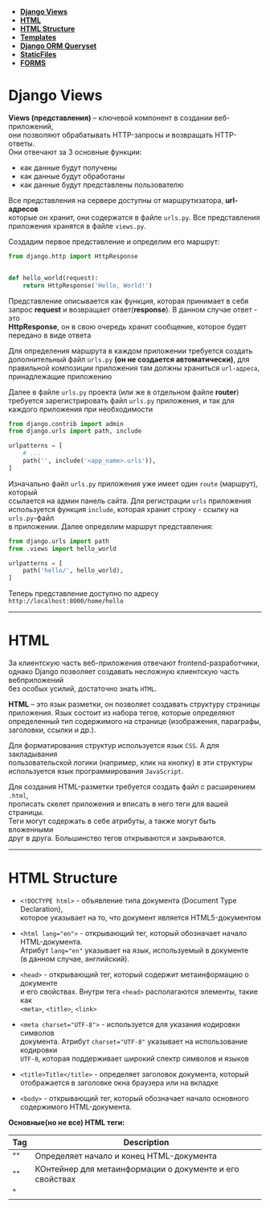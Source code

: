 <!-- TOC -->

* [**Django Views**](#django-views)
* [**HTML**](#html)
* [**HTML Structure**](#html-structure)
* [**Templates**](#templates)
* [**Django ORM Queryset**](#django-orm-queryset)
* [**StaticFiles**](#staticfiles)
* [**FORMS**](#forms)

<!-- TOC -->

# **Django Views**

**Views (представления)** – ключевой компонент в создании веб-приложений,\
они позволяют обрабатывать HTTP-запросы и возвращать HTTP-ответы.\
Они отвечают за 3 основные функции:

* как данные будут получены
* как данные будут обработаны
* как данные будут представлены пользователю

Все представления на сервере доступны от маршрутизатора, **url-адресов**\
которые он хранит, они содержатся в файле `urls.py`. Все представления\
приложения хранятся в файле `views.py`.

Создадим первое представление и определим его маршрут:

```python
from django.http import HttpResponse


def hello_world(request):
    return HttpResponse('Hello, World!')
```

Представление описывается как функция, которая принимает в себя\
запрос **request** и возвращает ответ(**response**). В данном случае ответ - это\
**HttpResponse**, он в свою очередь хранит сообщение, которое будет\
передано в виде ответа

Для определения маршрута в каждом приложении требуется создать\
дополнительный файл `urls.py` **(он не создается автоматически)**, для\
правильной композиции приложения там должны храниться `url-адреса`,\
принадлежащие приложению

Далее в файле `urls.py` проекта (или же в отдельном файле **router**)\
требуется зарегистрировать файл `urls.py` приложения, и так для\
каждого приложения при необходимости

```python
from django.contrib import admin
from django.urls import path, include

urlpatterns = [
    # ...
    path('', include('<app_name>.urls')),
]
```

Изначально файл `urls.py` приложения уже имеет один `route` (маршрут), который\
ссылается на админ панель сайта. Для регистрации `urls` приложения\
используется функция `include`, которая хранит строку - ссылку на `urls.py`-файл\
в приложении. Далее определим маршрут представления:

```python
from django.urls import path
from .views import hello_world

urlpatterns = [
    path('hello/', hello_world),
]
```

Теперь представление доступно по адресу
`http://localhost:8000/home/hello`

---

# **HTML**

За клиентскую часть веб-приложения отвечают frontend-разработчики,\
однако Django позволяет создавать несложную клиентскую часть вебприложений\
без особых усилий, достаточно знать `HTML`.

**HTML** – это язык разметки, он позволяет создавать структуру страницы\
приложения. Язык состоит из набора тегов, которые определяют\
определенный тип содержимого на странице (изображения, параграфы,\
заголовки, ссылки и др.).

Для форматирования структур используется язык `CSS`. А для закладывания\
пользовательской логики (например, клик на кнопку) в эти структуры\
используется язык программирования `JavaScript`.

Для создания HTML-разметки требуется создать файл с расширением `.html`,\
прописать скелет приложения и вписать в него теги для вашей страницы.\
Теги могут содержать в себе атрибуты, а также могут быть вложенными\
друг в друга. Большинство тегов открываются и закрываются.


---

# **HTML Structure**

* `<!DOCTYPE html>` - объявление типа документа (Document Type Declaration),\
  которое указывает на то, что документ является HTML5-документом

* `<html lang="en">` - открывающий тег, который обозначает начало HTML-документа.\
  Атрибут `lang="en"` указывает на язык, используемый в документе\
  (в данном случае, английский).


* `<head>` - открывающий тег, который содержит метаинформацию о документе\
  и его свойствах. Внутри тега `<head>` располагаются элементы, такие как\
  `<meta>`, `<title>`, `<link>`


* `<meta charset="UTF-8">` - используется для указания кодировки символов\
  документа. Атрибут `charset="UTF-8"` указывает на использование кодировки\
  `UTF-8`, которая поддерживает широкий спектр символов и языков


* `<title>Title</title>` - определяет заголовок документа, который\
  отображается в заголовке окна браузера или на вкладке


* `<body>` - открывающий тег, который обозначает начало основного\
  содержимого HTML-документа.

**Основные(но не все) HTML теги:**

| Tag                                              | Description                                                                                                   |
|--------------------------------------------------|---------------------------------------------------------------------------------------------------------------|
| "<html>"                                         | Определяет начало и конец HTML-документа                                                                      |
| "<head>"                                         | КОнтейнер для метаинформации о документе и его свойствах                                                      |
| "<title>"                                        | Определяет заголовок документа, отображаемый в браузере                                                       |
| "<meta>"                                         | Устанавливает метаданные о документе, такие как кодировка                                                     |
| "<body>"                                         | Определяет основное содержимое HTML-документа                                                                 |
| "<h1>, <h2>, <h3>,<h4>, <h5>, <h6>"              | Заголовки разных уровней. Чем меньше цифра, тем больше шрифт.Заголовой первого уровня может быть только один. |
| "<p>"                                            | Параграф текста(обычно туда улетают разные небольшие абзацы и прочее)                                         |
| "<a>"                                            | Создаёт гиперссылку на другую страницу, или сторонний адрес                                                   |
| "<img>"                                          | Вставляет изображение. Можно так же указывать значение по умолчанию, если картинка не может быть вставлена    |
| "<ul>, <ol>, <li>"                               | СОздание неупорядоченного(маркированного) и упорялоченного (нумерованного)списков                             |
| "<table>, <tr>, <th>, <td>"                      | Создание таблицы и её элементов. (Строки(tr), столбцы(th) и ячейки(td))                                       |
| "<form>, <input>, <textarea>,<select>, <button>" | Создание формы и её элементов (поля ввода, поле текста, выбор из списка, кнопки)                              |
| "<div>, <span>"                                  | Контейнерные элементы для группировки и стилизации содержимого                                                |
| "<strong>, <b>"                                  | Выделение текста жирным шрифтом                                                                               |
| "<em>, <i>"                                      | Курсивное выделение текста                                                                                    |
| "<br>"                                           | Перенос строки                                                                                                |
| "<hr>"                                           | Горизонтальная линия                                                                                          |

---

# **Templates**

**Шаблоны (templates)** – это страницы приложения, они позволяют отделять и\
манипулировать логикой отображения информации на странице.

Шаблоны пишутся с помощью Django-шаблонизатора. Шаблонизатор позволяет\
совмещать **HTML** и **Python-код** для манипулирования вашей страницей. Все\
шаблоны хранятся в папке **templates**, которая создаётся в каталоге вашего\
проекта. Для того, чтобы Django проект видел ваши шаблоны, требуется в\
список ключа `DIRS` добавить название папки с шаблонами.

Давайте создадим представление, которое позволит рендерить шаблон(**HTML**) и
выводить данные из представления:

```python
# apps.todo.views
from django.shortcuts import render


def hello_page(request):
    context = {
        "welcome_message": "Hello from the first View!!!",
    }

    return render(request, "home.html", context=context)
```

С помощью функции `render` мы можем выбрать шаблон из каталога\
`templates` и данные в виде словаря, которые получает шаблон. Функция\
`render` принимает `request` для того, чтобы выстроить ответ от пришедшего\
запроса. Запрос высылается при переходе на маршрут к нашему представлению

Далее получим данные в шаблоне:

```html
<!--templates.main.html-->
<!DOCTYPE html>
<html lang="en">
<head>
    {% load static %}
    <meta charset="UTF-8">
    <link rel="stylesheet" href="{% static 'todo/css/styles.css' %}">
    <link rel="stylesheet" href="{% static 'todo/css/tasks.css' %}">
    <link rel="stylesheet" href="{% static 'todo/css/task_form.css' %}">
    <link rel="stylesheet" href="{% static 'todo/css/task_info.css' %}">
    <link href="https://cdn.jsdelivr.net/npm/bootstrap@5.0.2/dist/css/bootstrap.min.css" rel="stylesheet"
          integrity="sha384-EVSTQN3/azprG1Anm3QDgpJLIm9Nao0Yz1ztcQTwFspd3yD65VohhpuuCOmLASjC" crossorigin="anonymous">
    <script src="https://cdn.jsdelivr.net/npm/bootstrap@5.0.2/dist/js/bootstrap.bundle.min.js"
            integrity="sha384-MrcW6ZMFYlzcLA8Nl+NtUVF0sA7MsXsP1UyJoMp4YLEuNSfAP+JcXn/tWtIaxVXM"
            crossorigin="anonymous"></script>
    <title>{% block title %}{% endblock %}</title>
</head>
<body>
<div class="container">
    <nav class="navbar navbar-expand-lg navbar-light bg-light">
        <div class="container-fluid">
            <a class="navbar-brand" href="#">MyApp</a>
            <button class="navbar-toggler" type="button" data-bs-toggle="collapse"
                    data-bs-target="#navbarSupportedContent" aria-controls="navbarSupportedContent"
                    aria-expanded="false" aria-label="Toggle navigation">
                <span class="navbar-toggler-icon"></span>
            </button>
            <div class="collapse navbar-collapse" id="navbarSupportedContent">
                <ul class="navbar-nav me-auto mb-2 mb-lg-0">
                    <li class="nav-item">
                        <a class="nav-link active" aria-current="page" href="#">Home</a>
                    </li>
                    <li class="nav-item">
                        <a class="nav-link" href="#">Profile</a>
                    </li>
                    <li class="nav-item dropdown">
                        <a class="nav-link dropdown-toggle" href="#" id="navbarDropdown" role="button"
                           data-bs-toggle="dropdown" aria-expanded="false">
                            Tasks
                        </a>
                        <ul class="dropdown-menu" aria-labelledby="navbarDropdown">
                            <li><a class="dropdown-item" href="#">All</a></li>
                            <li><a class="dropdown-item" href="#">Subtasks</a></li>
                            <li>
                                <hr class="dropdown-divider">
                            </li>
                            <li><a class="dropdown-item" href="#">Board</a></li>
                        </ul>
                    </li>
                    <li class="nav-item">
                        <a class="nav-link" href="#" tabindex="-1">Add Task</a>
                    </li>
                </ul>
                <form class="d-flex">
                    <input class="form-control me-2" type="search" placeholder="Search" aria-label="Search">
                    <button class="btn btn-outline-success" type="submit">Search</button>
                </form>
            </div>
        </div>
    </nav>
    {% block content %}
    {% endblock %}
</div>
</body>
</html>
```

Если вдруг вопросы о том, а шо за тэги у нас есть вообще? Вот:

| Tag           | Description                                                                                  |
|---------------|----------------------------------------------------------------------------------------------|
| {% for %}     | Итерация по элементам списка, или QuerySet                                                   |
| {% endfor %}  | Завершение блока цикла                                                                       |
| {% if %}      | Условное выполнение блока кода                                                               |
| {% else %}    | Альтернативный блок кода, выполняющийсяпри отрицательном условии в {% if %}                  |
| {% elif %}    | Альтернативное условие проверки в блоке {% if %}                                             |
| {% endif %}   | Завершение блока {% if %}                                                                    |
| {% include %} | Включение другого шаблона в текущий                                                          |
| {% block %}   | Определение блока кода, который может быть выполнени так же переопределён в дочернем шаблоне |
| {% extends %} | Наследование одного, или нескольких шаблонов от другого, родительского                       |
| {% load %}    | Загрузка и использование других, доп фильтров и тегов                                        |
| {% url %}     | Создание url-адреса на основе имени маршрута                                                 |
| {% with %}    | Создание переменной с ограниченной областью видимости                                        |
| {% comment %} | Коммент                                                                                      |

---

# **Django ORM Queryset**

Django ORM предоставляет с помощью атрибута `objects` (менеджера моделей)           
удобную выборку объектов из вашей БД, он содержит несколько основных методов:

```python
all_objects = YourModel.objects.all()  # выборка всех записей из таблицы
```

```python
filtered_objects = YourModel.objects.filter(field=value)  # выборка записей с определённым значением поля
```

```python
one_object = YourModel.objects.get(field=value)  # используется для выборки одной записи с
# определённым значением поля, если записей с
# таким условием несколько, будет получена первая
# лучше использовать метод get_object_or_404
```

```python
excluded_objects = YourModel.objects.exclude(field=value)  # позволяет исключить
# определенные записи по значению
# поля
```

```python
sorted_objects = YourModel.objects.order_by('field')  # позволяет отсортировать выборку
# из таблицы
```

```python
from django.db.models import Q
from your_app.models import YourModel

objects = YourModel.objects.filter(Q(field=value) | Q(field=value))

# Q позволяет добавить оператор или (|), и (&)
```

Помимо выборки, с помощью `.save()` можно сохранить запись, `.delete()` -\
удалить, `create()` - создать.

Попробуем вывести все новости из таблицы на сайт:

```python
# apps.todo.views
from django.shortcuts import render


def get_all_tasks(request):
    tasks = Task.objects.all()

    content = {
        "tasks": tasks,
    }

    return render(
        request=request,
        template_name='todo/all_todos.html',
        context=content
    )
```

```html
<!--templates/todo/all_todos.html-->
{% extends 'main.html' %}

{% block title %}
All Tasks
{% endblock %}

{% block content %}
<div class="todos">
    {% for task in tasks %}
    <div class="task">
        <h2>title: {{ task.title }}</h2>
        <h4>category: {{ task.category }}</h4>
        <h4>status: <b>{{ task.status }}</b></h4>
        <p><b>description: </b>{{ task.description }}</p>
        <h4>creator: {{ task.creator }}</h4>
        <h4>date started: {{ task.date_started }}</h4>
        <h4>deadline: {{ task.deadline }}</h4>
    </div>
    {% endfor %}
</div>
{% endblock %}

```

```python
# apps.todo.urls
from django.urls import path

from apps.todo.views import get_all_tasks

app_name = 'todos'

urlpatterns = [
    path("", get_all_tasks, name='all-tasks'),
]
```

И наш `router`:

```python
# apps.router
from django.urls import path, include

urlpatterns = [
    path("tasks/", include('apps.todo.urls')),
]

```

---

# **StaticFiles**

Файлы, которые в процессе вашего приложения никогда не изменятся\
являются `Static files` (статическими файлами). Это могут быть\
изображения, `.css` файлы, `.js` файлы и др., которые связаны с внешним\
видом и функциональностью веб-приложения.

Для того, чтобы использовать такие файлы требуется создать папку `static`\
в каталоге приложения и подключить её в настройках проекта:

```python
# settings.py
STATIC_URL = "/static/"
STATIC_ROOT = os.path.join(BASE_DIR, 'static/')

MEDIA_ROOT = os.path.join(BASE_DIR, "media")
MEDIA_URL = "/media/"
```

После этой махинации, чтобы на стороне браузера ваша статика так же была\                       
видна, необходимо добавить её к урлам:

```python
# app.urls.py
urlpatterns = [
    path("admin/", admin.site.urls),
    path("", include("apps.router")),
]

urlpatterns += static(settings.STATIC_URL, document_root=settings.STATIC_ROOT)  # new
urlpatterns += static(settings.MEDIA_URL, document_root=settings.MEDIA_ROOT)  # new

# new
if settings.DEBUG:
    import debug_toolbar

    urlpatterns = [
                      path('__debug__/', include(debug_toolbar.urls)),
                  ] + urlpatterns

```

Для того, чтобы по иерархии не было конфликтов, если вдруг вы будите\
создавать файлы с одинаковым названием, просто в разных приложениях, необходимо в\
папке `static` создавать папку с названием самого приложения, а в ней уже\
дополнительно три папки:

* `css`
* `js`
* `img`

Стандартная структура будет выглядеть так:

```
<app_name> |
           | static |
                    | <app_name> |
                                 | css
                                 | js
                                 | img
```

```html
<!--templates/todo/all_todos.html-->
{% extends 'main.html' %}
{% load static %} <!-- NEW -->

{% block title %}
All Tasks
{% endblock %}

{% block content %}
<link rel="stylesheet" href="{% static 'todo/css/tasks.css' %}">  <!-- NEW -->
<div class="todos">
    {% for task in tasks %}
    <div class="task">
        <h2>title: {{ task.title }}</h2>
        <h4>category: {{ task.category }}</h4>
        <h4>status: <b>{{ task.status }}</b></h4>
        <p><b>description: </b>{{ task.description }}</p>
        <h4>creator: {{ task.creator }}</h4>
        <h4>date started: {{ task.date_started }}</h4>
        <h4>deadline: {{ task.deadline }}</h4>
    </div>
    {% endfor %}
</div>
{% endblock %}

```

И напишем стилей в самом CSS:

```css
/*apps.todo.static.todo.css.styles.css*/
body {
    background: #b2e5af;
}

.container {
    max-width: 1440px;
    margin: 0 auto;
}
```

```css
/*apps.todo.static.todo.css.tasks.css*/
.todos {
    display: flex;
    flex-wrap: wrap;
    gap: 20px;
    justify-content: center;
    margin-top: 30px;
}

.task {
    width: 100%;
    height: 100%;
    box-sizing: border-box;
    border: 1px solid #2ECC71;
    padding: 10px;
    border-radius: 5px;
    box-shadow: 0 0 10px rgba(46, 204, 113, 0.5);
    background-color: #ecf0f1;
}

.task h2, .task h4, .task p {
    margin: 5px 0;
}

.task h4 {
    color: #16a085;
}

.task h4 b {
    color: chocolate;
}


.task p {
    color: #34495e;
}


.task h4[style*="color: chocolate"] {
    color: #e67e22;
}

.task-link {
    display: flex;
    text-decoration: none;
    color: inherit;
    width: 300px;
    margin-bottom: 20px;
}

.task-link:hover {
    background-color: #dfe6e9; /* Светлый фон при наведении */
    border-color: #27ae60; /* Темно-зеленая граница при наведении */
}

.task-link:hover h2 {
    color: #27ae60;
}
```

---

# **FORMS**

`Django` предоставляет специальные возможности для создания форм на\
странице, которые можно использовать многократно в разных местах, они\
упрощают валидацию данных, помогают связывать формы с моделями и\
многое другое. Создание форм происходит в приложении и файле `forms.py`\
Создадим форму создания новой задачи

```python
# apps.todo.forms.py
from django.contrib.auth.models import User
from django.forms import fields, widgets, ModelForm
from django.forms import ModelChoiceField

from apps.todo.models import (
    Task,
    SubTask,
    Category,
    Status,
)


class CreateTaskForm(ModelForm):
    title = fields.CharField(max_length=25)
    description = fields.CharField(max_length=1500, widget=fields.Textarea)
    creator = ModelChoiceField(queryset=User.objects.all())
    category = ModelChoiceField(queryset=Category.objects.all(), required=False)
    status = ModelChoiceField(queryset=Status.objects.all())

    date_started = fields.DateField(widget=widgets.DateInput(attrs={'type': 'date'}))
    deadline = fields.DateField(widget=widgets.DateInput(attrs={'type': 'date'}))
    updated_at = fields.DateTimeField(widget=widgets.DateTimeInput(attrs={'type': 'datetime-local'}), required=False)
    deleted_at = fields.DateTimeField(widget=widgets.DateTimeInput(attrs={'type': 'datetime-local'}), required=False)

    class Meta:
        model = Task
        fields = '__all__'

```

Создание формы схоже на создание модели, тут так же имеются поля, которые\
хранятся в модуле `fields`. Так же, если какое-то поле должно быть\
выпадающим списком, в котором будут данные из присоединённой таблицы,
нужно использовать класс `ModelChoiceField`, в котором прописывать `queryset`\
тех данных, которые должны будут отображаться.

`widget` помогают определить, как именно конкретное поле должно быть\
отображено в браузере (HTML странице)

Каждое поле формы (`Field`) в `Django` может быть связано с виджетом,\
который управляет следующими аспектами:

**HTML-представление поля**: Виджет определяет **HTML-код**, который будет\
использоваться для отображения поля формы. Например, для текстового поля \
(`CharField`) это может быть `<input type="text">`, а для поля выбора \
(`ChoiceField`) - `<select>`.

**Атрибуты HTML-элементов**: Виджеты позволяют определять дополнительные\
HTML-атрибуты для поля, такие как `class`, `id`, `style`, `placeholder` и т.д.

Обработка данных на стороне клиента: Некоторые виджеты могут\
включать `JavaScript` для добавления интерактивных функций, таких как календари \
для выбора даты или слайдеры для числовых значений.

Виджеты могут быть использованы в формах двумя основными способами:

1) Назначение виджета при определении поля формы:

```python
class MyForm(forms.Form):
    my_field = forms.CharField(widget=forms.Textarea)
# Здесь поле my_field будет отображаться как многострочное текстовое поле (<textarea>).
```

2) Изменение виджета для модельной формы:

```python
class MyModelForm(ModelForm):
    class Meta:
        model = MyModel
        fields = ['my_field']
        widgets = {
            'my_field': forms.Textarea(attrs={'placeholder': 'Введите текст'})
        }

# В этом примере для поля my_field модели MyModel устанавливается многострочное
# текстовое поле с атрибутом placeholder.
```

В шаблоне мы создаём форму, которая дополнительно содержит кнопку\
`submit`. Если в форме указан атрибут `method`, тогда при нажатии на кнопку\
формы на сервер будет отправлен `post-запрос`

```html
<!--templates/todo/create_task.html-->
{% extends 'main.html' %}
{% block title %}
Create New Task
{% endblock %}

{% block content %}
<div class="new-task-title">
    Create New Task
</div>
<div class="new-task-container">
    <form method="post">
        {% csrf_token %}

        <div class="mb-3">
            <label for="title" class="form-label">Title</label>
            <input type="text" class="form-control" id="title" name="title" maxlength="25" placeholder="Title">
        </div>

        <div class="mb-3">
            <label for="description" class="form-label">Description</label>
            <textarea class="form-control" id="description" name="description" maxlength="1500"
                      placeholder="Description"></textarea>
        </div>

        <div class="mb-3">
            <label for="creator" class="form-label">Creator</label>
            <select class="form-control" id="creator" name="creator">
                <option value="" selected="">---</option>
                {% for user in users %}
                <option value="{{ user.id }}">{{ user.username }}</option>
                {% endfor %}
            </select>
        </div>

        <div class="mb-3">
            <label for="category" class="form-label">Category</label>
            <select class="form-control" id="category" name="category">
                <option value="" selected="">---</option> <!-- For optional category -->
                {% for category in categories %}
                <option value="{{ category.id }}">{{ category.name }}</option>
                {% endfor %}
            </select>
        </div>

        <div class="mb-3">
            <label for="status" class="form-label">Status</label>
            <select class="form-control" id="status" name="status">
                <option value="" selected="">---</option>
                {% for status in statuses %}
                <option value="{{ status.id }}">{{ status.name }}</option>
                {% endfor %}
            </select>
        </div>

        <div class="mb-3">
            <label for="date_started" class="form-label">Date Started</label>
            <input type="date" class="form-control" id="date_started" name="date_started">
        </div>

        <div class="mb-3">
            <label for="deadline" class="form-label">Deadline</label>
            <input type="date" class="form-control" id="deadline" name="deadline">
        </div>

        <button type="submit" class="btn btn-primary">Create</button>
    </form>
</div>
{% endblock %}
```

В представлении прописываем 2 варианта событий, если приходит `POST` запрос,\
тогда собираем данные с помощью `request.POST.get` (“Название\
атрибута”) и создаём новый объект задачи в БД, иначе же просто\
рендерим страницу.\
Для соединения формы с шаблоном передаем ее экземпляр в `context`

```python
# apps.todo.views.py
from django.shortcuts import render, redirect

from news.forms import CreateNewsForm
from news.models import News


def create_new_task(request):
    users = User.objects.all()
    categories = Category.objects.all()
    statuses = Status.objects.all()

    if request.method == "POST":
        form = CreateTaskForm(request.POST)
        if form.is_valid():
            task_data = form.cleaned_data
            Task.objects.create(**task_data)
            return redirect('router:todos:all_tasks')

        context = {
            "form": form,
            "users": users,
            "categories": categories,
            "statuses": statuses
        }
    else:
        form = CreateTaskForm()
        context = {
            "form": form,
            "users": users,
            "categories": categories,
            "statuses": statuses
        }

    return render(
        request=request,
        template_name='todo/create_task.html',
        context=context
    )
```

ну и стилей накидаем, раз уж начали...:

```css
/*apps.todo.static.todo.css.task_form.css*/
.new-task-title {
    text-align: center;
    color: #2ECC71;
    font-size: 24px;
    font-weight: bold;
    margin-top: 30px;
    margin-bottom: 20px;
}

.new-task-container {
    border: 1px solid #2ECC71;
    padding: 20px;
    border-radius: 5px;
    box-shadow: 0 0 10px rgba(46, 204, 113, 0.5);
    background-color: #ecf0f1;
    width: 600px;
    margin: 50px auto auto;
}

.new-task-container input[type="text"],
.new-task-container input[type="date"],
.new-task-container input[type="datetime-local"],
.new-task-container textarea {
    width: 100%;
    padding: 8px;
    margin: 8px 0;
    display: inline-block;
    border: 1px solid #ccc;
    border-radius: 4px;
    box-sizing: border-box;
}

.new-task-container button {
    width: 100%;
    background-color: #2ECC71;
    color: white;
    padding: 14px 20px;
    margin: 8px 0;
    border: none;
    border-radius: 4px;
    cursor: pointer;
}

.new-task-container button:hover {
    background-color: #45a049;
}

.new-task-container label {
    margin-top: 10px;
    display: block;
}
```

Давайте так же создадим форму для обновления задачи через браузер!

Создадим новую форму:

```python
# apps.todo.forms.py
class TaskUpdateForm(ModelForm):
    class Meta:
        model = Task
        fields = ('title', 'description', 'category', 'status', 'updated_at',)
```

Теперь нам нужно создать новую вьюшку(отображение) - спец функцию, которая\
должна отработать при триггере какого-то из эндпоинтов:

```python
# apps.todo.views.py
def update_task(request, task_id):
    task = get_object_or_404(Task, id=task_id)
    categories = Category.objects.all()
    statuses = Status.objects.all()

    if request.method == 'POST':
        form = TaskUpdateForm(request.POST, instance=task)

        if form.is_valid():
            form.save()
            return redirect('router:todos:all_tasks')

        context = {
            "form": form,
            "categories": categories,
            "statuses": statuses
        }

    else:
        form = TaskUpdateForm(instance=task)

        context = {
            "form": form,
            "categories": categories,
            "statuses": statuses
        }

    return render(
        request=request,
        template_name='todo/update_task.html',
        context=context
    )
```

После нужно создать вэб шаблон, в котором мы собственно всё это дело отобразим:

```html
<!--templates/todo/update_task.html-->
{% extends 'main.html' %}

{% block title %}
Update task
{% endblock %}

{% block content %}
<div class="new-task-title">
    Update Task
</div>
<div class="new-task-container">
    <form method="post">
        {% csrf_token %}

        <div class="mb-3">
            <label for="title" class="form-label">Title</label>
            <input type="text" class="form-control" id="title" name="title" maxlength="25" placeholder="Title">
        </div>

        <div class="mb-3">
            <label for="description" class="form-label">Description</label>
            <textarea class="form-control" id="description" name="description" maxlength="1500"
                      placeholder="Description"></textarea>
        </div>

        <div class="mb-3">
            <label for="category" class="form-label">Category</label>
            <select class="form-control" id="category" name="category">
                <option value="" selected="">---</option> <!-- For optional category -->
                {% for category in categories %}
                <option value="{{ category.id }}">{{ category.name }}</option>
                {% endfor %}
            </select>
        </div>

        <div class="mb-3">
            <label for="status" class="form-label">Status</label>
            <select class="form-control" id="status" name="status">
                <option value="" selected="">---</option>
                {% for status in statuses %}
                <option value="{{ status.id }}">{{ status.name }}</option>
                {% endfor %}
            </select>
        </div>

        <div class="mb-3">
            <label for="updated_at" class="form-label">Updated At</label>
            <input type="date" class="form-control" id="updated_at" name="updated_at">
        </div>

        <button type="submit" class="btn btn-primary">Update</button>
    </form>
</div>
{% endblock %}
```

В конце это дело всё нужно скрепить, создав отдельный эндпоинт для этих действий:

```python
# apps.todo.urls.py
from django.urls import path

from apps.todo.views import (
    get_all_tasks,
    create_new_task,
    update_task,  # NEW
)

app_name = 'todos'

urlpatterns = [
    path("", get_all_tasks, name='all_tasks'),
    path("create/", create_new_task, name='create-task'),
    path("<int:task_id>/update/", update_task, name='update-task'),  # NEW
]

```

Остаётся дело за малым:

Добавить возможность получать определённую задачу

```python
# apps.todo.views.py
def get_task_info_by_task_id(request, task_id):
    task = get_object_or_404(Task, id=task_id)

    context = {
        "task": task
    }

    return render(
        request=request,
        template_name='todo/task_info.html',
        context=context
    )
```

```html
<!--templates/todo/task_info.html-->
{% extends 'main.html' %}

{% block title %}
{{ task.title }}
{% endblock %}

{% block content %}
<div class="task-content">
    <div class="task-info">
        <h2>title: {{ task.title }}</h2>
        <h4>category: {{ task.category }}</h4>
        <h4>status: <b>{{ task.status }}</b></h4>
        <p><b>description: </b>{{ task.description }}</p>
        <h4>creator: {{ task.creator }}</h4>
        <h4>date started: {{ task.date_started }}</h4>
        <h4>deadline: {{ task.deadline }}</h4>
    </div>
    <div class="button-container">
        <button class="update-button"><a href="{% url 'router:todos:update-task' task.id %}">Update</a></button>
        <button class="delete-button"><a href="{% url 'router:todos:delete-task' task.id %}">Delete</a></button>
    </div>
</div>
{% endblock %}
```

```css
/*apps.todo.static.todo.css.task_info.css*/
.task-content {
    display: flex;
    flex-direction: column;
    align-items: center;
    padding: 20px;
}

.task-info {
    border: 1px solid #2ECC71;
    padding: 20px;
    border-radius: 5px;
    box-shadow: 0 0 10px rgba(46, 204, 113, 0.5);
    background-color: #ecf0f1;
    margin-bottom: 20px;
    width: 100%;
    max-width: 600px; /* Максимальная ширина для больших экранов */
}

.button-container {
    display: flex;
    justify-content: center;
    gap: 10px; /* Добавляет пространство между кнопками */
}


.update-button, .delete-button {
    padding: 10px 15px;
    border-radius: 5px;
    cursor: pointer;
    font-weight: bold;
    background-color: transparent; /* Прозрачный фон */
    color: #34495e; /* Цвет текста */
    transition: background-color 0.3s ease;
}

.update-button {
    border: 2px solid #27ae60; /* Зеленая граница */
    box-shadow: 0 0 10px rgba(46, 204, 113, 0.5);
}

.update-button a {
    text-decoration: none;
    color: black;
}

.update-button a:hover {
    color: white;
}

.update-button:hover {
    background-color: #27ae60;
    color: white;
}

.delete-button {
    border: 2px solid #e74c3c; /* Красная граница */
    box-shadow: 0 0 10px rgba(231, 76, 60, 0.5);
}

.delete-button a {
    text-decoration: none;
    color: black;
}

.delete-button a:hover {
    color: white;
}

.delete-button:hover {
    background-color: #e74c3c;
    color: white;
}
```

```python
# apps.todo.urls.py
urlpatterns = [
    path("", get_all_tasks, name='all-tasks'),
    path("create/", create_new_task, name='create-task'),
    path("<int:task_id>/", get_task_info_by_task_id, name='task-detail'),  # NEW
]
```

Добавить овзможность в этой задаче редактировать её и удалять

```python
# apps.todo.views.py
def update_task(request, task_id):
    task = get_object_or_404(Task, id=task_id)
    categories = Category.objects.all()
    statuses = Status.objects.all()

    if request.method == 'POST':
        form = TaskUpdateForm(request.POST, instance=task)

        if form.is_valid():
            form.save()
            return redirect('router:todos:all_tasks')

        context = {
            "form": form,
            "categories": categories,
            "statuses": statuses
        }

    else:
        form = TaskUpdateForm(instance=task)

        context = {
            "form": form,
            "categories": categories,
            "statuses": statuses
        }

    return render(
        request=request,
        template_name='todo/update_task.html',
        context=context
    )


def delete_task(request, task_id):
    task = get_object_or_404(Task, id=task_id)

    task.delete()
    return redirect('router:todos:all-tasks')
```

```html
<!--templates/todo/update_task.html-->
{% extends 'main.html' %}

{% block title %}
Update task
{% endblock %}

{% block content %}
<div class="new-task-title">
    Update Task
</div>
<div class="new-task-container">
    <form method="post">
        {% csrf_token %}

        <div class="mb-3">
            <label for="title" class="form-label">Title</label>
            <input type="text" class="form-control" id="title" name="title" maxlength="25" placeholder="Title">
        </div>

        <div class="mb-3">
            <label for="description" class="form-label">Description</label>
            <textarea class="form-control" id="description" name="description" maxlength="1500"
                      placeholder="Description"></textarea>
        </div>

        <div class="mb-3">
            <label for="category" class="form-label">Category</label>
            <select class="form-control" id="category" name="category">
                <option value="" selected="">---</option> <!-- For optional category -->
                {% for category in categories %}
                <option value="{{ category.id }}">{{ category.name }}</option>
                {% endfor %}
            </select>
        </div>

        <div class="mb-3">
            <label for="status" class="form-label">Status</label>
            <select class="form-control" id="status" name="status">
                <option value="" selected="">---</option>
                {% for status in statuses %}
                <option value="{{ status.id }}">{{ status.name }}</option>
                {% endfor %}
            </select>
        </div>

        <div class="mb-3">
            <label for="updated_at" class="form-label">Updated At</label>
            <input type="date" class="form-control" id="updated_at" name="updated_at">
        </div>

        <button type="submit" class="btn btn-primary">Update</button>
    </form>
</div>
{% endblock %}
```

Ну и ссылками подвязать всё

```html
<!--templates/main.html-->
<!DOCTYPE html>
<html lang="en">
<head>
    {% load static %}
    <meta charset="UTF-8">
    <link rel="stylesheet" href="{% static 'todo/css/styles.css' %}">
    <link rel="stylesheet" href="{% static 'todo/css/tasks.css' %}">
    <link rel="stylesheet" href="{% static 'todo/css/task_form.css' %}">
    <link rel="stylesheet" href="{% static 'todo/css/task_info.css' %}">
    <link href="https://cdn.jsdelivr.net/npm/bootstrap@5.0.2/dist/css/bootstrap.min.css" rel="stylesheet"
          integrity="sha384-EVSTQN3/azprG1Anm3QDgpJLIm9Nao0Yz1ztcQTwFspd3yD65VohhpuuCOmLASjC" crossorigin="anonymous">
    <script src="https://cdn.jsdelivr.net/npm/bootstrap@5.0.2/dist/js/bootstrap.bundle.min.js"
            integrity="sha384-MrcW6ZMFYlzcLA8Nl+NtUVF0sA7MsXsP1UyJoMp4YLEuNSfAP+JcXn/tWtIaxVXM"
            crossorigin="anonymous"></script>
    <title>{% block title %}{% endblock %}</title>
</head>
<body>
<div class="container">
    <nav class="navbar navbar-expand-lg navbar-light bg-light">
        <div class="container-fluid">
            <a class="navbar-brand" href="{% url 'router:home' %}">MyApp</a>
            <button class="navbar-toggler" type="button" data-bs-toggle="collapse"
                    data-bs-target="#navbarSupportedContent" aria-controls="navbarSupportedContent"
                    aria-expanded="false" aria-label="Toggle navigation">
                <span class="navbar-toggler-icon"></span>
            </button>
            <div class="collapse navbar-collapse" id="navbarSupportedContent">
                <ul class="navbar-nav me-auto mb-2 mb-lg-0">
                    <li class="nav-item">
                        <a class="nav-link active" aria-current="page" href="{% url 'router:home' %}">Home</a>
                    </li>
                    <li class="nav-item">
                        <a class="nav-link" href="#">Profile</a>
                    </li>
                    <li class="nav-item dropdown">
                        <a class="nav-link dropdown-toggle" href="#" id="navbarDropdown" role="button"
                           data-bs-toggle="dropdown" aria-expanded="false">
                            Tasks
                        </a>
                        <ul class="dropdown-menu" aria-labelledby="navbarDropdown">
                            <li><a class="dropdown-item" href="{% url 'router:todos:all-tasks' %}">All</a></li>
                            <li><a class="dropdown-item" href="#">Subtasks</a></li>
                            <li>
                                <hr class="dropdown-divider">
                            </li>
                            <li><a class="dropdown-item" href="#">Board</a></li>
                        </ul>
                    </li>
                    <li class="nav-item">
                        <a class="nav-link" href="{% url 'router:todos:create-task' %}" tabindex="-1">Add Task</a>
                    </li>
                </ul>
                <form class="d-flex">
                    <input class="form-control me-2" type="search" placeholder="Search" aria-label="Search">
                    <button class="btn btn-outline-success" type="submit">Search</button>
                </form>
            </div>
        </div>
    </nav>
    {% block content %}
    {% endblock %}
</div>
</body>
</html>
```

---